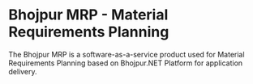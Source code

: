 # Bhojpur MRP - Material Requirements Planning

The Bhojpur MRP is a software-as-a-service product used for Material Requirements Planning based on Bhojpur.NET Platform for application delivery.
